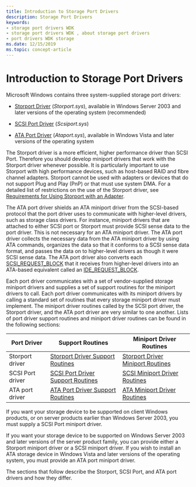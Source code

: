 ```yaml
---
title: Introduction to Storage Port Drivers
description: Storage Port Drivers
keywords:
- storage port drivers WDK
- storage port drivers WDK , about storage port drivers
- port drivers WDK storage
ms.date: 12/15/2019
ms.topic: concept-article
---
```


# Introduction to Storage Port Drivers

Microsoft Windows contains three system-supplied storage port drivers:

- [Storport Driver](storport-driver-overview.md) (*Storport.sys*), available in Windows Server 2003 and later versions of the operating system (recommended)

- [SCSI Port Driver](scsi-port-driver-overview.md) (*Scsiport.sys*)

- [ATA Port Driver](ata-port-driver-overview.md) (*Ataport.sys*), available in Windows Vista and later versions of the operating system

The Storport driver is a more efficient, higher performance driver than SCSI Port. Therefore you should develop miniport drivers that work with the Storport driver whenever possible. It is particularly important to use Storport with high performance devices, such as host-based RAID and fibre channel adapters. Storport cannot be used with adapters or devices that do not support Plug and Play (PnP) or that must use system DMA. For a detailed list of restrictions on the use of the Storport driver, see [Requirements for Using Storport with an Adapter](requirements-for-using-storport-with-an-adapter.md).

The ATA port driver shields an ATA miniport driver from the SCSI-based protocol that the port driver uses to communicate with higher-level drivers, such as storage class drivers. For instance, miniport drivers that are attached to either SCSI port or Storport must provide SCSI sense data to the port driver. This is not necessary for an ATA miniport driver. The ATA port driver collects the necessary data from the ATA miniport driver by using ATA commands, organizes the data so that it conforms to a SCSI sense data format, and passes the data on to higher-level drivers as though it were SCSI sense data. The ATA port driver also converts each [SCSI_REQUEST_BLOCK](/windows-hardware/drivers/ddi/srb/ns-srb-_scsi_request_block) that it receives from higher-level drivers into an ATA-based equivalent called an [IDE_REQUEST_BLOCK](/windows-hardware/drivers/ddi/irb/ns-irb-_ide_request_block).

Each port driver communicates with a set of vendor-supplied storage miniport drivers and supplies a set of support routines for the miniport drivers to call. Each port driver communicates with its miniport drivers by calling a standard set of routines that every storage miniport driver must implement. The miniport driver routines called by the SCSI port driver, the Storport driver, and the ATA port driver are very similar to one another. Lists of port driver support routines and miniport driver routines can be found in the following sections:

| Port Driver | Support Routines | Miniport Driver Routines |
| ----------- | ---------------- | ------------------------ |
| Storport driver | [Storport Driver Support Routines](storport-driver-support-routines.md) | [Storport Driver Miniport Routines](storport-miniport-driver-routines.md) |
| SCSI Port driver | [SCSI Port Driver Support Routines](scsi-port-driver-support-routines.md) | [SCSI Miniport Driver Routines](scsi-miniport-driver-routines.md) |
| ATA port driver | [ATA Port Driver Support Routines](ata-miniport-drivers.md) | [ATA Miniport Driver Routines](ata-miniport-drivers.md) |

If you want your storage device to be supported on client Windows products, or on server products earlier than Windows Server 2003, you must supply a SCSI Port miniport driver.

If you want your storage device to be supported on Windows Server 2003 and later versions of the server product family, you can provide either a Storport miniport driver or a SCSI miniport driver. If you wish to install an ATA storage device in Windows Vista and later versions of the operating system, you must provide an ATA port miniport driver.

The sections that follow describe the Storport, SCSI Port, and ATA port drivers and how they differ.
